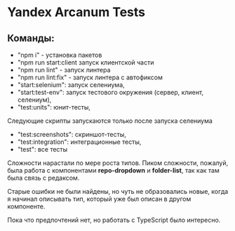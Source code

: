 # Yandex Arcanum Tests

## Команды:

- "npm i" - установка пакетов
- "npm run start:client запуск клиентской части
- "npm run lint" - запуск линтера
- "npm run lint:fix" - запуск линтера с автофиксом
- "start:selenium": запуск селениума,
- "start:test-env": запуск тестового окружения (сервер, клиент, селениум),
- "test:units": юнит-тесты,

Следующие скрипты запускаются только после запуска селениума

- "test:screenshots": скриншот-тесты,
- "test:integration": интеграционные тесты,
- "test": все тесты

Сложности нарастали по мере роста типов. Пиком сложности, пожалуй, была работа с компонентами **repo-dropdown** и **folder-list**, так как там была связь с редаксом.

Старые ошибки не были найдены, но чуть не образовались новые, когда я начинал описывать тип, который уже был описан в другом компоненте.

Пока что предпочтений нет, но работать с TypeScript было интересно.
